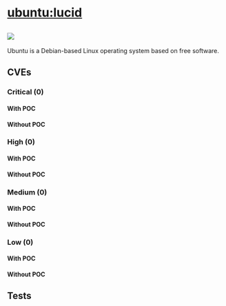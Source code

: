 # [ubuntu:lucid](https://hub.docker.com/_/ubuntu?tab=tags)
![](https://img.shields.io/static/v1?label=tag&message=lucid&color=blue)
---
<p>
Ubuntu is a Debian-based Linux operating system based on free software.
</p>

## CVEs
### Critical (0)
#### With POC

#### Without POC


### High (0)
#### With POC

#### Without POC


### Medium (0)
#### With POC

#### Without POC


### Low (0)
#### With POC

#### Without POC


## Tests
